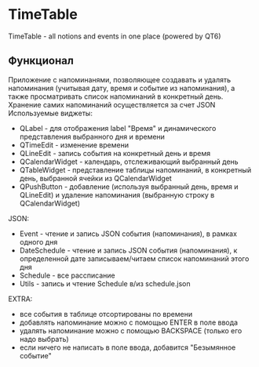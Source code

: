 # TimeTable
TimeTable - all notions and events in one place (powered by QT6)

## Функционал
Приложение с напоминанями, позволяющее создавать и удалять напоминания (учитывая дату, время и событие из напоминания), а также просматривать список напоминаний в конкретный день. Хранение самих напоминаний осуществляется за счет JSON
Используемые виджеты:  
+ QLabel  -  для отображения label "Время" и динамического представления выбранного дня и времени
+ QTimeEdit  -  изменение времени
+ QLineEdit  -  запись события на конкретный день и время
+ QCalendarWidget  -  календарь, отслеживающий выбранный день
+ QTableWidget  -  представление таблицы напоминаний, в конкретный день, выбранной ячейки из QCalendarWidget
+ QPushButton  -  добавление (используя выбранный день, время и QLineEdit) и удаление напоминания (выбранную строку в QCalendarWidget)

JSON:
+ Event  -  чтение и запись JSON события (напоминания), в рамках одного дня
+ DateSchedule  -  чтение и запись JSON события (напоминания), к определенной дате записываем/читаем список напоминаний этого дня
+ Schedule  -  все рассписание
+ Utils  -  запись и чтение Schedule в/из schedule.json

EXTRA:
+ все события в таблице отсортированы по времени
+ добавлять напоминание можно с помощью ENTER в поле ввода
+ удалять напоминание можно с помощью BACKSPACE (только его надо выбрать)
+ если ничего не написать в поле ввода, добавится "Безымянное событие"
